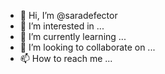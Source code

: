 - 👋 Hi, I’m @saradefector
- 👀 I’m interested in ...
- 🌱 I’m currently learning ...
- 💞️ I’m looking to collaborate on ...
- 📫 How to reach me ...

<!---
saradefector/saradefector is a ✨ special ✨ repository because its `README.md` (this file) appears on your GitHub profile.
You can click the Preview link to take a look at your changes.
--->
